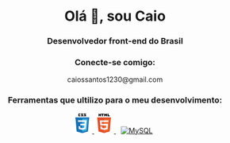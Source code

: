 <h1 align="center">Olá 👋, sou Caio</h1>
<h3 align="center">Desenvolvedor front-end do Brasil</h3>

<h3 align="center">Conecte-se comigo:</h3 >
<p align="center">
caiossantos1230@gmail.com
</p>

<h3 align="center">Ferramentas que ultilizo para o meu desenvolvimento:</h3>
<p align="center"> <a href="https://www.w3schools.com/css/" target ="_blank" rel="noreferrer"> <img src="https://raw.githubusercontent.com/devicons/devicon/master/icons/css3/css3-original-wordmark.svg" alt="css3" width= "40" height="40"/> </a> <a href="https://www.w3.org/html/" target="_blank" rel="noreferrer"> <img src="https://raw.githubusercontent.com/devicons/devicon/master/icons/html5/html5-original-wordmark.svg" alt="html5" width="40" height="40"/> <a href="https://bulma.io/" target="_blank" rel="noreferrer"></a>  <a href="https://www.mysql.com/" target="_blank"><img style="margin: 10px" src="https://profilinator.rishav.dev/skills-assets/mysql-original-wordmark.svg" alt="MySQL" height="50" /></a>  </p>

 
  
 
